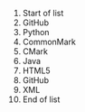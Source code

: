 1. Start of list
2. GitHub
3. Python
4. CommonMark
5. CMark
6. Java
7. HTML5
8. GitHub
9. XML
10. End of list

